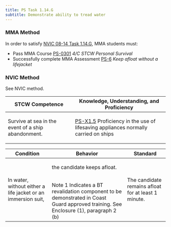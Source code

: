 ```yaml
---
title: PS Task 1.14.G 
subtitle: Demonstrate ability to tread water
---
```



### MMA Method

In order to satisfy  [NVIC 08-14  Task  1.14.G](/stcw23/assets/images/nvic-08-14.pdf), MMA students must:

* Pass MMA Course  [PS-0301](PS-0301) *4/C STCW Personal Survival*
* Successfully complete MMA Assessment  [PS-6](PS-6) *Keep afloat without a lifejacket*


### NVIC Method

<a onclick="togglevisibility('nvic_methods')" >See NVIC method.</a>

<div id='nvic_methods' class='hide'>

<table>
<thead>
<tr>
<th class='forty'> STCW Competence </th>
<th class='sixty'> Knowledge, Understanding, and Proficiency </th>
</tr>
</thead>




<tbody>
<tr><td markdown='1'>

Survive at sea in the event of a ship abandonment.

</td><td markdown='1'>

[PS-X1.5](../../tables/611.html#PS-X1.5) Proficiency in the use of lifesaving appliances normally carried on ships

</td></tr>


</tbody>
</table>


<table>
<thead>
<tr><th class='twenty'>  Condition </th><th class='twenty'> Behavior </th><th  class='sixty'>Standard </th></tr>
</thead>
<tbody >



<tr><td markdown='1'>

In water, without either a life jacket or an immersion suit,

</td><td markdown='1'>

the candidate keeps afloat.

<br>

<div class="tooltip">Note 1
<span class="tooltiptext">
Indicates a BT revalidation component to be demonstrated in Coast Guard approved training. See Enclosure (1), paragraph 2 (b)
</span>
</div>


</td><td markdown='1'>

The candidate remains afloat for at least 1 minute.

</td></tr>
</tbody>
</table>
</div>
